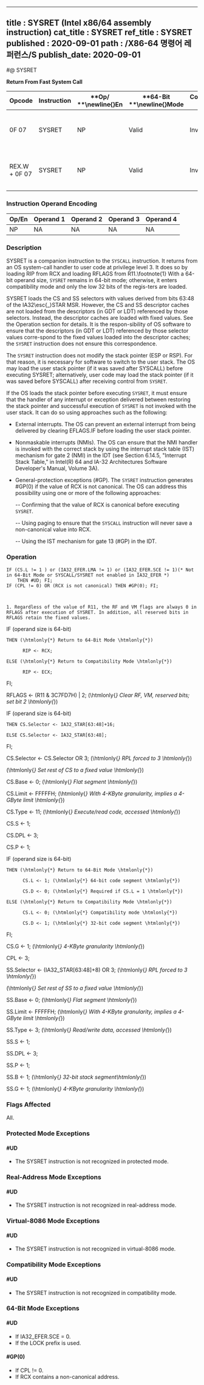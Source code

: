 ----------------------------
title : SYSRET (Intel x86/64 assembly instruction)
cat_title : SYSRET
ref_title : SYSRET
published : 2020-09-01
path : /X86-64 명령어 레퍼런스/S
publish_date: 2020-09-01
----------------------------
#@ SYSRET

**Return From Fast System Call**

|**Opcode**|**Instruction**|**Op/ **\newline{}**En**|**64-Bit **\newline{}**Mode**|**Compat/**\newline{}**Leg Mode**|**Description**|
|----------|---------------|------------------------|-----------------------------|---------------------------------|---------------|
|0F 07|SYSRET|NP|Valid|Invalid|Return to compatibility mode from fast system call |
|REX.W + 0F 07|SYSRET|NP|Valid|Invalid|Return to 64-bit mode from fast system call |
### Instruction Operand Encoding


|Op/En|Operand 1|Operand 2|Operand 3|Operand 4|
|-----|---------|---------|---------|---------|
|NP|NA|NA|NA|NA|
### Description


SYSRET is a companion instruction to the `SYSCALL` instruction. It returns from an OS system-call handler to user code at privilege level 3. It does so by loading RIP from RCX and loading RFLAGS from R11.\footnote{1}  With a 64-bit operand size, `SYSRET` remains in 64-bit mode; otherwise, it enters compatibility mode and only the low 32 bits of the regis-ters are loaded.

SYSRET loads the CS and SS selectors with values derived from bits 63:48 of the IA32\esc{_}STAR MSR. However, the CS and SS descriptor caches are not loaded from the descriptors (in GDT or LDT) referenced by those selectors. Instead, the descriptor caches are loaded with fixed values. See the Operation section for details. It is the respon-sibility of OS software to ensure that the descriptors (in GDT or LDT) referenced by those selector values corre-spond to the fixed values loaded into the descriptor caches; the `SYSRET` instruction does not ensure this correspondence.

The `SYSRET` instruction does not modify the stack pointer (ESP or RSP). For that reason, it is necessary for software to switch to the user stack. The OS may load the user stack pointer (if it was saved after SYSCALL) before executing SYSRET; alternatively, user code may load the stack pointer (if it was saved before SYSCALL) after receiving control from `SYSRET`.

If the OS loads the stack pointer before executing `SYSRET`, it must ensure that the handler of any interrupt or exception delivered between restoring the stack pointer and successful execution of `SYSRET` is not invoked with the user stack. It can do so using approaches such as the following:

*  External interrupts. The OS can prevent an external interrupt from being delivered by clearing EFLAGS.IF before loading the user stack pointer.

*  Nonmaskable interrupts (NMIs). The OS can ensure that the NMI handler is invoked with the correct stack by using the interrupt stack table (IST) mechanism for gate 2 (NMI) in the IDT (see Section 6.14.5, "Interrupt Stack Table," in Intel(R) 64 and IA-32 Architectures Software Developer's Manual, Volume 3A).

*  General-protection exceptions (#GP). The `SYSRET` instruction generates #GP(0) if the value of RCX is not canonical. The OS can address this possibility using one or more of the following approaches:

     -- Confirming that the value of RCX is canonical before executing `SYSRET`.

     -- Using paging to ensure that the `SYSCALL` instruction will never save a non-canonical value into RCX.

     -- Using the IST mechanism for gate 13 (#GP) in the IDT.


### Operation

```info-verb
IF (CS.L != 1 ) or (IA32_EFER.LMA != 1) or (IA32_EFER.SCE != 1)(* Not in 64-Bit Mode or SYSCALL/SYSRET not enabled in IA32_EFER *)
    THEN #UD; FI;
IF (CPL != 0) OR (RCX is not canonical) THEN #GP(0); FI;
```
```sidenote


1. Regardless of the value of R11, the RF and VM flags are always 0 in RFLAGS after execution of SYSRET. In addition, all reserved bits in RFLAGS retain the fixed values.
```

IF (operand size is 64-bit) 

    THEN (\htmlonly{*} Return to 64-Bit Mode \htmlonly{*})

          RIP <- RCX;

    ELSE (\htmlonly{*} Return to Compatibility Mode \htmlonly{*})

          RIP <- ECX;

FI;

RFLAGS <- (R11 & 3C7FD7H) | 2; (\htmlonly{*} Clear RF, VM, reserved bits; set bit 2 \htmlonly{*})

IF (operand size is 64-bit) 

    THEN CS.Selector <- IA32_STAR[63:48]+16;

    ELSE CS.Selector <- IA32_STAR[63:48];

FI;

CS.Selector <- CS.Selector OR 3; (\htmlonly{*} RPL forced to 3 \htmlonly{*})

(\htmlonly{*} Set rest of CS to a fixed value \htmlonly{*})

CS.Base <- 0; (\htmlonly{*} Flat segment \htmlonly{*})

CS.Limit <- FFFFFH; (\htmlonly{*} With 4-KByte granularity, implies a 4-GByte limit \htmlonly{*})

CS.Type <- 11; (\htmlonly{*} Execute/read code, accessed \htmlonly{*})

CS.S <- 1;

CS.DPL <- 3;

CS.P <- 1;

IF (operand size is 64-bit) 

    THEN (\htmlonly{*} Return to 64-Bit Mode \htmlonly{*})

          CS.L <- 1; (\htmlonly{*} 64-bit code segment \htmlonly{*})

          CS.D <- 0; (\htmlonly{*} Required if CS.L = 1 \htmlonly{*})

    ELSE (\htmlonly{*} Return to Compatibility Mode \htmlonly{*})

          CS.L <- 0; (\htmlonly{*} Compatibility mode \htmlonly{*})

          CS.D <- 1; (\htmlonly{*} 32-bit code segment \htmlonly{*})

FI;

CS.G <- 1; (\htmlonly{*} 4-KByte granularity \htmlonly{*})

CPL <- 3;

SS.Selector <- (IA32_STAR[63:48]+8) OR 3; (\htmlonly{*} RPL forced to 3 \htmlonly{*})

(\htmlonly{*} Set rest of SS to a fixed value \htmlonly{*})

SS.Base <- 0; (\htmlonly{*} Flat segment \htmlonly{*})

SS.Limit <- FFFFFH; (\htmlonly{*} With 4-KByte granularity, implies a 4-GByte limit \htmlonly{*})

SS.Type <- 3; (\htmlonly{*} Read/write data, accessed \htmlonly{*})

SS.S <- 1;

SS.DPL <- 3;

SS.P <- 1;

SS.B <- 1; (\htmlonly{*} 32-bit stack segment\htmlonly{*})

SS.G <- 1; (\htmlonly{*} 4-KByte granularity \htmlonly{*})

### Flags Affected


All.


### Protected Mode Exceptions

#### #UD
* The SYSRET instruction is not recognized in protected mode.

### Real-Address Mode Exceptions

#### #UD
* The SYSRET instruction is not recognized in real-address mode.

### Virtual-8086 Mode Exceptions

#### #UD
* The SYSRET instruction is not recognized in virtual-8086 mode.

### Compatibility Mode Exceptions

#### #UD
* The SYSRET instruction is not recognized in compatibility mode.

### 64-Bit Mode Exceptions

#### #UD
* If IA32_EFER.SCE = 0.
* If the LOCK prefix is used.

#### #GP(0)
* If CPL != 0.
* If RCX contains a non-canonical address.
